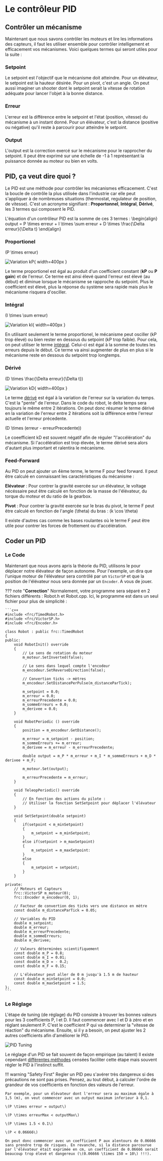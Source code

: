 # Le contrôleur PID

## Contrôler un mécanisme

Maintenant que nous savons contrôler les moteurs et lire les informations des capteurs, il faut les utiliser ensemble pour contrôler intelligement et efficacement vos mécanismes. Voici quelques termes qui seront utiles pour la suite :

### Setpoint
Le setpoint est l'objectif que le mécanisme doit atteindre. Pour un élévateur, le setpoint est la hauteur désirée. Pour un pivot, c'est un angle. On peut aussi imaginer un shooter dont le setpoint serait la vitesse de rotation adéquate pour lancer l'objet à la bonne distance.

### Erreur
L'erreur est la différence entre le setpoint et l'état (position, vitesse) du mécanisme à un instant donné. Pour un élévateur, c'est la distance (positive ou négative) qu'il reste à parcourir pour atteindre le setpoint.

### Output
L'output est la correction exercé sur le mécanisme pour le rapprocher du setpoint. Il peut être exprimé sur une échelle de -1 à 1 représentant la puissance donnée au moteur ou bien en volts.


## PID, ça veut dire quoi ?

Le PID est une méthode pour contrôler les mécanismes efficacement. C'est la boucle de contrôle la plus utilisée dans l'industrie car elle peut s'appliquer à de nombreuses situations (thermostat, regulateur de position, de vitesse). C'est un acronyme signifiant : **Proportonnel**, **Intégral**, **Dérivé**, les 3 termes qui composent le PID.

L'équation d'un contrôleur PID est la somme de ces 3 termes :
\begin{align}
output = P \times erreur + I \times \sum erreur + D \times \frac{\Delta erreur}{\Delta t}
\end{align}

### Proportionel
\(P \times erreur\)

![Variation kP](https://upload.wikimedia.org/wikipedia/commons/a/a3/PID_varyingP.jpg){ width=400px }

Le terme proportionel est égal au produit d'un coefficient constant (**kP** ou **P gain**) et de l'erreur. Ce terme est ainsi élevé quand l'erreur est élevé (au début) et diminue lorsque le mécanisme se rapproche du setpoint. Plus le coefficient est élevé, plus la réponse du système sera rapide mais plus le mécanisme risquera d'osciller.

### Intégral
\(I \times \sum erreur\)

![Variation kI](https://upload.wikimedia.org/wikipedia/commons/c/c0/Change_with_Ki.png){ width=400px }

En utilisant seulement le terme proportionel, le mécanisme peut osciller (kP trop élevé) ou bien rester en dessous du setpoint (kP trop faible). Pour cela, on peut utiliser le terme [intégral](https://couleur-science.eu/?d=211a43--les-integrales-en-math). Celui-ci est égal à la somme de toutes les erreurs depuis le début. Ce terme va ainsi augmenter de plus en plus si le mécanisme reste en dessous du setpoint trop longtemps.

### Dérivé
\(D \times \frac{\Delta erreur}{\Delta t}\)

![Variation kD](https://upload.wikimedia.org/wikipedia/commons/c/c7/Change_with_Kd.png){ width=400px }

Le terme [dérivé](https://couleur-science.eu/?d=94f1c0--les-fonctions-derivees-en-math) est égal à la variation de l'erreur sur la variation du temps. C'est la "pente" de l'erreur.  Dans le code du robot, le delta temps sera toujours le même entre 2 itérations. On peut donc résumer le terme dérivé en la variation de l'erreur entre 2 itérations soit la différence entre l'erreur actuelle et l'erreur précedente.

\(D \times (erreur - erreurPrecedente)\)

Le coeefficient kD est souvent négatif afin de réguler "l'accélération" du mécanisme. Si l'accélération est trop élevée, le terme dérivé sera alors d'autant plus important et ralentira le mécanisme.

### Feed-Forward

Au PID on peut ajouter un 4ème terme, le terme F pour feed forward. Il peut être calculé en connaissant les caractéristiques du mécanisme :

**Elévateur** : Pour contrer la gravité exercée sur un élévateur, le voltage nécéssaire peut être calculé en fonction de la masse de l'élévateur, du torque du moteur et du ratio de la gearbox.

**Pivot** : Pour contrer la gravité exercée sur le bras du pivot, le terme F peut être calculé en fonction de l'angle \(\theta\) du bras : \(k \cos \theta\)

Il existe d'autres cas comme les bases roulantes où le terme F peut être utile pour contrer les forces de frottement ou d'accélération.


## Coder un PID

### Le Code

Maintenant que nous avons apris la théorie du PID, utilisons le pour déplacer notre élévateur de façon autonome. Pour l'exemple, un dira que l'unique moteur de l'élévateur sera contrôlé par un `VictorSP` et que la position de l'élévateur nous sera donnée par un `Encoder`. A vous de jouer.

??? note "**Correction**"
    Normalement, votre programme sera séparé en 2 fichiers différents : Robot.h et Robot.cpp. Ici, le programme est dans un seul fichier pour plus de simplicité :

    ```c++
    #include <frc/TimedRobot.h>
    #include <frc/VictorSP.h>
    #include <frc/Encoder.h>

    class Robot : public frc::TimedRobot
    {
    public:
        void RobotInit() override
        {
            // Le sens de rotation du moteur
            m_moteur.SetInverted(false);

            // Le sens dans lequel compte l'encodeur
            m_encodeur.SetReverseDirection(false);

            // Convertion ticks -> mètres
            m_encodeur.SetDistancePerPulse(m_distanceParTick);

            m_setpoint = 0.0;
            m_erreur = 0.0;
            m_erreurPrecedente = 0.0;
            m_sommeErreurs = 0.0;
            m_derivee = 0.0;
        }

        void RobotPeriodic () override
        {
            position = m_encodeur.GetDistance();

            m_erreur = m_setpoint - position;
            m_sommeErreurs += m_erreur;
            m_derivee = m_erreur - m_erreurPrecedente;

            double output = m_P * m_erreur + m_I * m_sommeErreurs + m_D * derivee + m_F;

            m_moteur.Set(output);

            m_erreurPrecedente = m_erreur;
        }

        void TeleopPeriodic() override
        {
            // En fonction des actions du pilote :
            // Utiliser la fonction SetSetpoint pour déplacer l'élévateur
        }

        void SetSetpoint(double setpoint)
        {
            if(setpoint < m_minSetpoint)
            {
                m_setpoint = m_minSetpoint;
            }
            else if(setpoint > m_maxSetpoint)
            {
                m_setpoint = m_maxSetpoint:
            }
            else
            {
                m_setpoint = setpoint;
            }
        }

    private:
        // Moteurs et Capteurs
        frc::VictorSP m_moteur(0);
        frc::Encoder m_encodeur(0, 1);

        // Facteur de convertion des ticks vers une distance en mètre
        const double m_distanceParTick = 0.05;

        // Variables du PID
        double m_setpoint;
        double m_erreur;
        double m_erreurPrecedente;
        double m_sommeErreurs;
        double m_derivee;

        // Valeurs déterminées scientifiquement
        const double m_P = 0.8;
        const double m_I = 0.01;
        const double m_D = - 0.2;
        const double m_F = 0.15;

        // L'élévateur peut aller de 0 m jusqu'à 1.5 m de hauteur
        const double m_minSetpoint = 0.0;
        const double m_maxSetpoint = 1.5;
    };
    ```

### Le Réglage

L'étape de tuning (de réglage) du PID consiste à trouver les bonnes valeurs pour les 3 coefficients P, I et D. Il faut commencer avec I et D à zéro et en réglant seulement P. C'est le coefficient P qui va determiner la "vitesse de réaction" du mécanisme. Ensuite, si il y a besoin, on peut ajuster les 2 autres coefficients afin d'améliorer le PID.

![PID Tuning](https://upload.wikimedia.org/wikipedia/commons/3/33/PID_Compensation_Animated.gif)

Le réglage d'un PID se fait souvent de façon empirique (au talent) Il existe cependant [différentes méthodes](https://en.wikipedia.org/wiki/PID_controller#Overview_of_tuning_methods) censées faciliter cette étape mais souvent régler le PID à l'instinct suffit.

!!! warning "Safety First"
    Regler un PID peu s'avérer très dangereux si des précautions ne sont pas prises. Pensez, au tout début, à calculer l'ordre de grandeur de vos coefficients en fonction des valeurs de l'erreur.

    Par exemple, pour un élévateur dont l'erreur sera au maximum égale à 1,5 (m), on veut commencer avec un output maximum inferieur à 0,1.

    \(P \times erreur = output\)

    \(P \times erreurMax < outputMax\)

    \(P \times 1.5 < 0.1\)

    \(P < 0.06666\)

    On peut donc commencer avec un coefficient P aux alentours de 0.06666 sans prendre trop de risques. En revanche, si la distance parcourue par l'élévateur était exprimée en cm, un coefficient de 0.06666 serait beaucoup trop élevé et dangereux (\(0.06666 \times 150 = 10\) !!!).